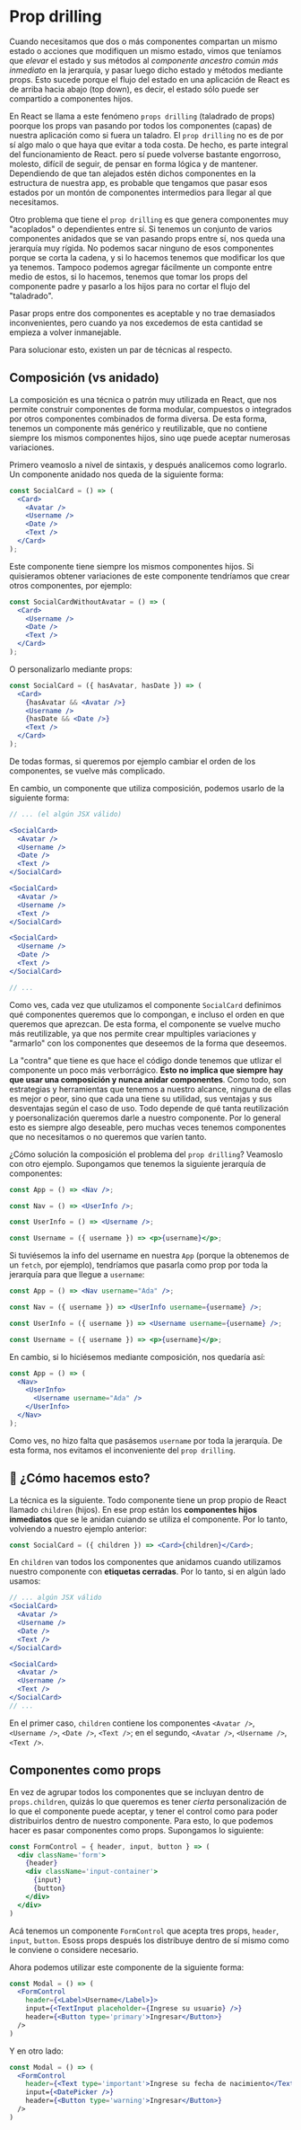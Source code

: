 # Prop drilling

Cuando necesitamos que dos o más componentes compartan un mismo estado o acciones que modifiquen un mismo estado, vimos que teníamos que _elevar_ el estado y sus métodos al _componente ancestro común más inmediato_ en la jerarquía, y pasar luego dicho estado y métodos mediante props. Esto sucede porque el flujo del estado en una aplicación de React es de arriba hacia abajo (top down), es decir, el estado sólo puede ser compartido a componentes hijos.

En React se llama a este fenómeno `props drilling` (taladrado de props) poorque los props van pasando por todos los componentes (capas) de nuestra aplicación como si fuera un taladro. El `prop drilling` no es de por sí algo malo o que haya que evitar a toda costa. De hecho, es parte integral del funcionamiento de React. pero sí puede volverse bastante engorroso, molesto, difícil de seguir, de pensar en forma lógica y de mantener. Dependiendo de que tan alejados estén dichos componentes en la estructura de nuestra app, es probable que tengamos que pasar esos estados por un montón de componentes intermedios para llegar al que necesitamos.

Otro problema que tiene el `prop drilling` es que genera componentes muy "acoplados" o dependientes entre sí. Si tenemos un conjunto de varios componentes anidados que se van pasando props entre sí, nos queda una jerarquía muy rígida. No podemos sacar ninguno de esos componentes porque se corta la cadena, y si lo hacemos tenemos que modificar los que ya tenemos. Tampoco podemos agregar fácilmente un componte entre medio de estos, si lo hacemos, tenemos que tomar los props del componente padre y pasarlo a los hijos para no cortar el flujo del "taladrado".

Pasar props entre dos componentes es aceptable y no trae demasiados inconvenientes, pero cuando ya nos excedemos de esta cantidad se empieza a volver inmanejable.

Para solucionar esto, existen un par de técnicas al respecto.

## Composición (vs anidado)

La composición es una técnica o patrón muy utilizada en React, que nos permite construir componentes de forma modular, compuestos o integrados por otros componentes combinados de forma diversa. De esta forma, tenemos un componente más genérico y reutilizable, que no contiene siempre los mismos componentes hijos, sino uqe puede aceptar numerosas variaciones.

Primero veamoslo a nivel de sintaxis, y después analicemos como lograrlo. Un componente anidado nos queda de la siguiente forma:

```jsx
const SocialCard = () => (
  <Card>
    <Avatar />
    <Username />
    <Date />
    <Text />
  </Card>
);
```

Este componente tiene siempre los mismos componentes hijos. Si quisieramos obtener variaciones de este componente tendríamos que crear otros componentes, por ejemplo:

```jsx
const SocialCardWithoutAvatar = () => (
  <Card>
    <Username />
    <Date />
    <Text />
  </Card>
);
```

O personalizarlo mediante props:

```jsx
const SocialCard = ({ hasAvatar, hasDate }) => (
  <Card>
    {hasAvatar && <Avatar />}
    <Username />
    {hasDate && <Date />}
    <Text />
  </Card>
);
```

De todas formas, si queremos por ejemplo cambiar el orden de los componentes, se vuelve más complicado.

En cambio, un componente que utiliza composición, podemos usarlo de la siguiente forma:

```jsx
// ... (el algún JSX válido)

<SocialCard>
  <Avatar />
  <Username />
  <Date />
  <Text />
</SocialCard>

<SocialCard>
  <Avatar />
  <Username />
  <Text />
</SocialCard>

<SocialCard>
  <Username />
  <Date />
  <Text />
</SocialCard>

// ...
```

Como ves, cada vez que utulizamos el componente `SocialCard` definimos qué componentes queremos que lo compongan, e incluso el orden en que queremos que aprezcan. De esta forma, el componente se vuelve mucho más reutilizable, ya que nos permite crear mpultiples variaciones y "armarlo" con los componentes que deseemos de la forma que deseemos.

La "contra" que tiene es que hace el código donde tenemos que utlizar el componente un poco más verborrágico. **Esto no implica que siempre hay que usar una composición y nunca anidar componentes**. Como todo, son estrategias y herramientas que tenemos a nuestro alcance, ninguna de ellas es mejor o peor, sino que cada una tiene su utilidad, sus ventajas y sus desventajas según el caso de uso. Todo depende de qué tanta reutilización y poersonalización queremos darle a nuestro componente. Por lo general esto es siempre algo deseable, pero muchas veces tenemos componentes que no necesitamos o no queremos que varíen tanto.

¿Cómo solución la composición el problema del `prop drilling`? Veamoslo con otro ejemplo. Supongamos que tenemos la siguiente jerarquía de componentes:

```jsx
const App = () => <Nav />;

const Nav = () => <UserInfo />;

const UserInfo = () => <Username />;

const Username = ({ username }) => <p>{username}</p>;
```

Si tuviésemos la info del username en nuestra `App` (porque la obtenemos de un `fetch`, por ejemplo), tendríamos que pasarla como prop por toda la jerarquía para que llegue a `username`:

```jsx
const App = () => <Nav username="Ada" />;

const Nav = ({ username }) => <UserInfo username={username} />;

const UserInfo = ({ username }) => <Username username={username} />;

const Username = ({ username }) => <p>{username}</p>;
```

En cambio, si lo hiciésemos mediante composición, nos quedaría así:

```jsx
const App = () => (
  <Nav>
    <UserInfo>
      <Username username="Ada" />
    </UserInfo>
  </Nav>
);
```

Como ves, no hizo falta que pasásemos `username` por toda la jerarquía. De esta forma, nos evitamos el inconveniente del `prop drilling`.

## 🤔 ¿Cómo hacemos esto?

La técnica es la siguiente. Todo componente tiene un prop propio de React llamado `children` (hijos). En ese prop están los **componentes hijos inmediatos** que se le anidan cuiando se utiliza el componente. Por lo tanto, volviendo a nuestro ejemplo anterior:

```jsx
const SocialCard = ({ children }) => <Card>{children}</Card>;
```

En `children` van todos los componentes que anidamos cuando utilizamos nuestro componente con **etiquetas cerradas**. Por lo tanto, si en algún lado usamos:

```jsx
// ... algún JSX válido
<SocialCard>
  <Avatar />
  <Username />
  <Date />
  <Text />
</SocialCard>

<SocialCard>
  <Avatar />
  <Username />
  <Text />
</SocialCard>
// ...
```

En el primer caso, `children` contiene los componentes `<Avatar />`, `<Username />`, `<Date />`, `<Text />`; en el segundo, `<Avatar />`, `<Username />`, `<Text />`.

## Componentes como props

En vez de agrupar todos los componentes que se incluyan dentro de `props.children`, quizás lo que queremos es tener _cierta_ personalización de lo que el componente puede aceptar, y tener el control como para poder distribuirlos dentro de nuestro componente. Para esto, lo que podemos hacer es pasar componentes como props. Supongamos lo siguiente:

```jsx
const FormControl = { header, input, button } => (
  <div className='form'>
    {header}
    <div className='input-container'>
      {input}
      {button}
    </div>
  </div>
)
```

Acá tenemos un componente `FormControl` que acepta tres props, `header`, `input`, `button`. Esoss props después los distribuye dentro de sí mismo como le conviene o considere necesario.

Ahora podemos utilizar este componente de la siguiente forma:

```jsx
const Modal = () => (
  <FormControl
    header={<Label>Username</Label>}>
    input={<TextInput placeholder={Ingrese su usuario} />}
    header={<Button type='primary'>Ingresar</Button>}
  />
)
```

Y en otro lado:

```jsx
const Modal = () => (
  <FormControl
    header={<Text type='important'>Ingrese su fecha de nacimiento</Text>}>
    input={<DatePicker />}
    header={<Button type='warning'>Ingresar</Button>}
  />
)
```
